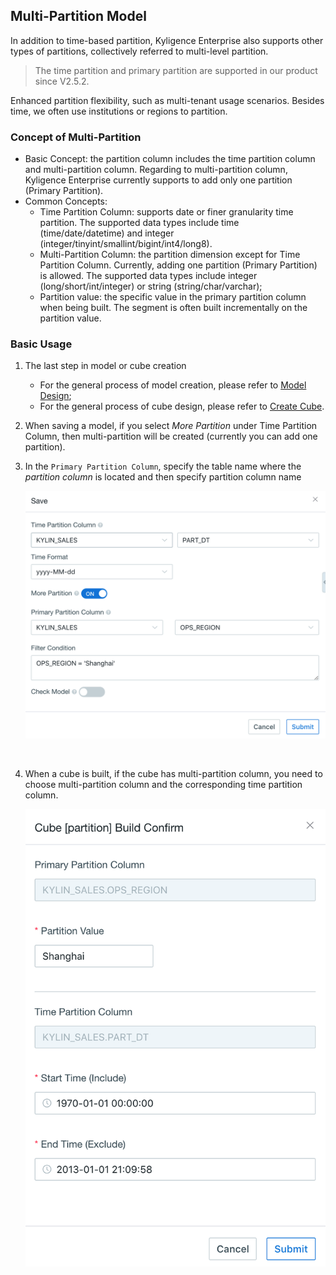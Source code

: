 ## Multi-Partition Model

In addition to time-based partition, Kyligence Enterprise also supports other types of partitions, collectively referred to multi-level partition.

> The time partition and primary partition are supported in our product since V2.5.2.

Enhanced partition flexibility, such as multi-tenant usage scenarios. Besides time, we often use institutions or regions to partition.

### Concept of Multi-Partition

- Basic Concept: the partition column includes the time partition column and multi-partition column. Regarding to multi-partition column, Kyligence Enterprise currently supports to add only one partition (Primary Partition).
- Common Concepts:
  - Time Partition Column: supports date or finer granularity time partition. The supported data types include time (time/date/datetime) and integer (integer/tinyint/smallint/bigint/int4/long8).
  - Multi-Partition Column: the partition dimension except for Time Partition Column. Currently, adding one partition (Primary Partition) is allowed. The supported data types include integer (long/short/int/integer) or string (string/char/varchar);
  - Partition value: the specific value in the primary partition column when being built. The segment is often built incrementally on the partition value.

### Basic Usage

1. The last step in model or cube creation

   + For the general process of model creation, please refer to [Model Design](data_modeling.en.md);
   + For the general process of cube design, please refer to [Create Cube](cube/create_cube.en.md).

   

2. When saving a model, if you select *More Partition* under Time Partition Column, then multi-partition will be created (currently you can add one partition).

3. In the `Primary Partition Column`, specify the table name where the *partition column* is located and then specify partition column name

   ![Save multi-partition model](images/multi_partition/model.en.png)

   ​

4. When a cube is built, if the cube has multi-partition column, you need to choose multi-partition column and the corresponding time partition column.

   ![Save multi-partition model](images/multi_partition/cube.en.png)

